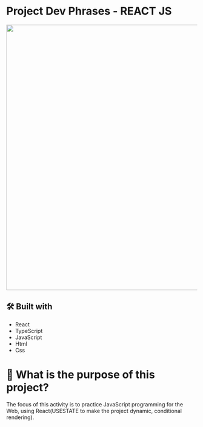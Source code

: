 ﻿# Project Dev Phrases - REACT JS

<div align="center">
<img src="https://github.com/danielfelix45/projectDevPhrases_REACT/assets/81331726/69863cd9-9a3b-45af-b928-58595a750c2d" width="700px" />

</div>

## 🛠️ Built with

- React
- TypeScript
- JavaScript
- Html
- Css

# 🤔 What is the purpose of this project?

The focus of this activity is to practice JavaScript programming for the Web, using React(USESTATE to make the project dynamic, conditional rendering).